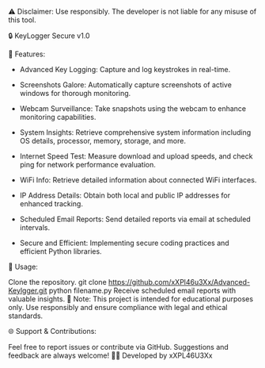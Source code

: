 ⚠️ Disclaimer: Use responsibly. The developer is not liable for any misuse of this tool.

🔒 KeyLogger Secure v1.0

🚀 Features:

- Advanced Key Logging: Capture and log keystrokes in real-time.
  
- Screenshots Galore: Automatically capture screenshots of active windows for thorough monitoring.
  
- Webcam Surveillance: Take snapshots using the webcam to enhance monitoring capabilities.
  
- System Insights: Retrieve comprehensive system information including OS details, processor, memory, storage, and more.
  
- Internet Speed Test: Measure download and upload speeds, and check ping for network performance evaluation.
  
- WiFi Info: Retrieve detailed information about connected WiFi interfaces.
  
- IP Address Details: Obtain both local and public IP addresses for enhanced tracking.
  
- Scheduled Email Reports: Send detailed reports via email at scheduled intervals.
  
- Secure and Efficient: Implementing secure coding practices and efficient Python libraries.
  

🔧 Usage:

Clone the repository.
git clone https://github.com/xXPl46u3Xx/Advanced-Keylgger.git
python filename.py
Receive scheduled email reports with valuable insights.
📝 Note: This project is intended for educational purposes only. Use responsibly and ensure compliance with legal and ethical standards.

🌐 Support & Contributions:

Feel free to report issues or contribute via GitHub.
Suggestions and feedback are always welcome!
👩‍💻 Developed by xXPL46U3Xx

